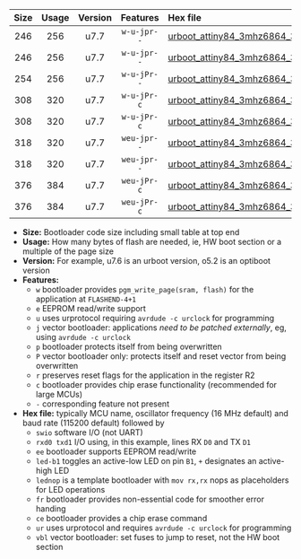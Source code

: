 |Size|Usage|Version|Features|Hex file|
|:-:|:-:|:-:|:-:|:--|
|246|256|u7.7|`w-u-jpr--`|[urboot_attiny84_3mhz6864_38400bps_swio_rxa3_txa2_led+a4_ur_vbl.hex](https://raw.githubusercontent.com/stefanrueger/urboot.hex/main/mcus/attiny84/fcpu_3mhz6864/38400_bps/urboot_attiny84_3mhz6864_38400bps_swio_rxa3_txa2_led+a4_ur_vbl.hex)|
|246|256|u7.7|`w-u-jpr--`|[urboot_attiny84_3mhz6864_38400bps_swio_rxa3_txa2_lednop_ur_vbl.hex](https://raw.githubusercontent.com/stefanrueger/urboot.hex/main/mcus/attiny84/fcpu_3mhz6864/38400_bps/urboot_attiny84_3mhz6864_38400bps_swio_rxa3_txa2_lednop_ur_vbl.hex)|
|254|256|u7.7|`w-u-jPr--`|[urboot_attiny84_3mhz6864_38400bps_swio_rxa3_txa2_ur_vbl.hex](https://raw.githubusercontent.com/stefanrueger/urboot.hex/main/mcus/attiny84/fcpu_3mhz6864/38400_bps/urboot_attiny84_3mhz6864_38400bps_swio_rxa3_txa2_ur_vbl.hex)|
|308|320|u7.7|`w-u-jPr-c`|[urboot_attiny84_3mhz6864_38400bps_swio_rxa3_txa2_led+a4_fr_ce_ur_vbl.hex](https://raw.githubusercontent.com/stefanrueger/urboot.hex/main/mcus/attiny84/fcpu_3mhz6864/38400_bps/urboot_attiny84_3mhz6864_38400bps_swio_rxa3_txa2_led+a4_fr_ce_ur_vbl.hex)|
|308|320|u7.7|`w-u-jPr-c`|[urboot_attiny84_3mhz6864_38400bps_swio_rxa3_txa2_lednop_fr_ce_ur_vbl.hex](https://raw.githubusercontent.com/stefanrueger/urboot.hex/main/mcus/attiny84/fcpu_3mhz6864/38400_bps/urboot_attiny84_3mhz6864_38400bps_swio_rxa3_txa2_lednop_fr_ce_ur_vbl.hex)|
|318|320|u7.7|`weu-jpr--`|[urboot_attiny84_3mhz6864_38400bps_swio_rxa3_txa2_ee_led+a4_ur_vbl.hex](https://raw.githubusercontent.com/stefanrueger/urboot.hex/main/mcus/attiny84/fcpu_3mhz6864/38400_bps/urboot_attiny84_3mhz6864_38400bps_swio_rxa3_txa2_ee_led+a4_ur_vbl.hex)|
|318|320|u7.7|`weu-jpr--`|[urboot_attiny84_3mhz6864_38400bps_swio_rxa3_txa2_ee_lednop_ur_vbl.hex](https://raw.githubusercontent.com/stefanrueger/urboot.hex/main/mcus/attiny84/fcpu_3mhz6864/38400_bps/urboot_attiny84_3mhz6864_38400bps_swio_rxa3_txa2_ee_lednop_ur_vbl.hex)|
|376|384|u7.7|`weu-jPr-c`|[urboot_attiny84_3mhz6864_38400bps_swio_rxa3_txa2_ee_led+a4_fr_ce_ur_vbl.hex](https://raw.githubusercontent.com/stefanrueger/urboot.hex/main/mcus/attiny84/fcpu_3mhz6864/38400_bps/urboot_attiny84_3mhz6864_38400bps_swio_rxa3_txa2_ee_led+a4_fr_ce_ur_vbl.hex)|
|376|384|u7.7|`weu-jPr-c`|[urboot_attiny84_3mhz6864_38400bps_swio_rxa3_txa2_ee_lednop_fr_ce_ur_vbl.hex](https://raw.githubusercontent.com/stefanrueger/urboot.hex/main/mcus/attiny84/fcpu_3mhz6864/38400_bps/urboot_attiny84_3mhz6864_38400bps_swio_rxa3_txa2_ee_lednop_fr_ce_ur_vbl.hex)|

- **Size:** Bootloader code size including small table at top end
- **Usage:** How many bytes of flash are needed, ie, HW boot section or a multiple of the page size
- **Version:** For example, u7.6 is an urboot version, o5.2 is an optiboot version
- **Features:**
  + `w` bootloader provides `pgm_write_page(sram, flash)` for the application at `FLASHEND-4+1`
  + `e` EEPROM read/write support
  + `u` uses urprotocol requiring `avrdude -c urclock` for programming
  + `j` vector bootloader: applications *need to be patched externally*, eg, using `avrdude -c urclock`
  + `p` bootloader protects itself from being overwritten
  + `P` vector bootloader only: protects itself and reset vector from being overwritten
  + `r` preserves reset flags for the application in the register R2
  + `c` bootloader provides chip erase functionality (recommended for large MCUs)
  + `-` corresponding feature not present
- **Hex file:** typically MCU name, oscillator frequency (16 MHz default) and baud rate (115200 default) followed by
  + `swio` software I/O (not UART)
  + `rxd0 txd1` I/O using, in this example, lines RX `D0` and TX `D1`
  + `ee` bootloader supports EEPROM read/write
  + `led-b1` toggles an active-low LED on pin `B1`, `+` designates an active-high LED
  + `lednop` is a template bootloader with `mov rx,rx` nops as placeholders for LED operations
  + `fr` bootloader provides non-essential code for smoother error handing
  + `ce` bootloader provides a chip erase command
  + `ur` uses urprotocol and requires `avrdude -c urclock` for programming
  + `vbl` vector bootloader: set fuses to jump to reset, not the HW boot section
